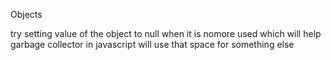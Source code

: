 Objects

try setting value of the object to null when it is nomore used which will help garbage collector in javascript will use that space for something else

